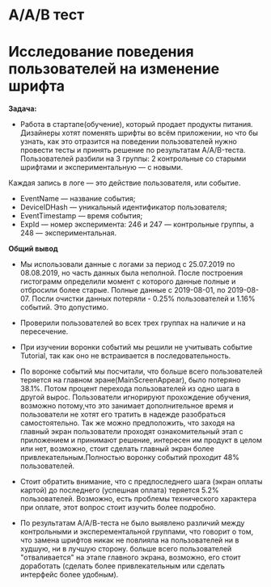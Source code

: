 # A/A/B тест
# Исследование поведения пользователей на изменение шрифта

**Задача:**
- Работа в стартапе(обучение), который продает продукты питания.
Дизайнеры хотят поменять шрифты во всём приложении, но что бы узнать, как это отразится  на поведении пользователей нужно провести тесты и принять решение по результатам A/A/B-теста.
Пользователей разбили на 3 группы: 2 контрольные со старыми шрифтами и экспериментальную — с новыми.


 
Каждая запись в логе — это действие пользователя, или событие.
- 	EventName — название события;
- 	DeviceIDHash — уникальный идентификатор пользователя;
- 	EventTimestamp — время события;
- 	ExpId — номер эксперимента: 246 и 247 — контрольные группы, а 248 — экспериментальная.

**Общий вывод**

- Мы использовали данные с логами за период с 25.07.2019 по 08.08.2019, но часть данных была неполной.
После построения гистограмм определили момент с которого данные полные и отбросили более старые. 
Полные данные с 2019-08-01, по 2019-08-07. Посли очистки данных потеряли - 0.25% пользователей и 1.16% событий. Это допустимо.

-	Проверили пользователей во всех трех группах на наличие и на пересечение.

-	При изучении воронки событий мы решили не учитывать событие Tutorial, так как оно не встраивается в последовательность.
  
- По воронке событий мы посчитали, что больше всего пользователей теряется на главном эране(MainScreenAppear), было потеряно 38.1%. Потом процент перехода пользователей из одно шага в другой вырос. 
Пользователи игнорируют прохождение обучения, возможно потому,что это занимает дополнительное время и пользователи не хотят его тратить в надежде разобраться самостоятельно. 
Так же можно предположить, что заходя на главный экран пользователи проходят ознакомительный этап с приложением и принимают решение, интересен им продукт в целом или нет, возможно, 
стоит сделать главный экран более привлекательным.Полностью воронку событий проходит 48% пользователей.

- Стоит обратить внимание, что с предпоследнего шага (экран оплаты картой) до последнего (успешная оплата) теряется 5.2% пользователей. 
Возможно, есть проблемы технического характера при оплате, этот вопрос стоит изучить более подробно.

- По результатам А/А/В-теста не было выявлено различий между контрольными и эксперементальной группами, что говорит о том, что замена шрифтов никак не повлияла на пользователей ни в худшую, ни в лучшую сторону.
больше всего пользователей "отваливается" на этапе главного экрана, возможно, его стоит доработать (сделать более привлекательным или сделать интерфейс более удобным).

















